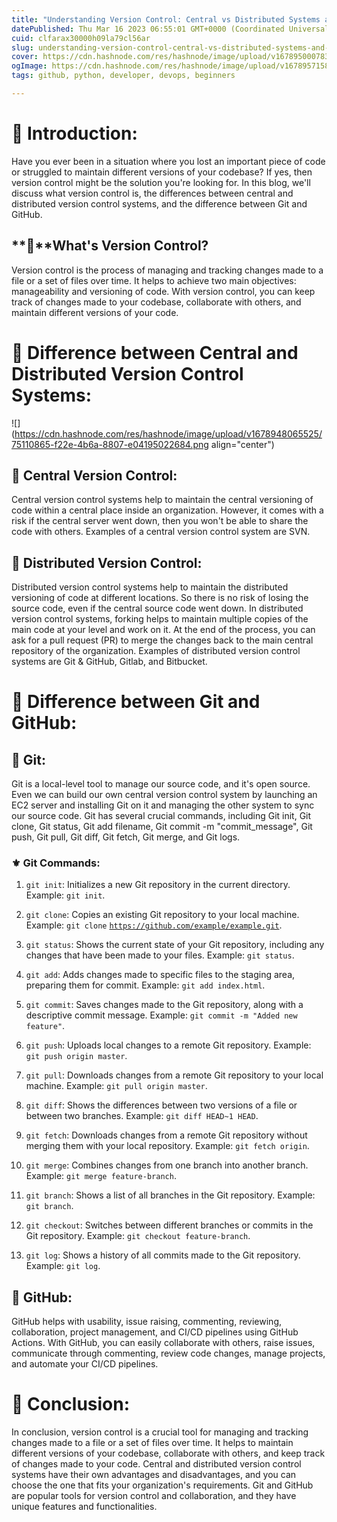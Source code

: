 ```yaml
---
title: "Understanding Version Control: Central vs Distributed Systems and Git vs GitHub"
datePublished: Thu Mar 16 2023 06:55:01 GMT+0000 (Coordinated Universal Time)
cuid: clfarax30000h09la79cl56ar
slug: understanding-version-control-central-vs-distributed-systems-and-git-vs-github
cover: https://cdn.hashnode.com/res/hashnode/image/upload/v1678950007832/b2afab68-0815-4380-842c-25a82b224e37.png
ogImage: https://cdn.hashnode.com/res/hashnode/image/upload/v1678957158623/a3a03e5b-5732-4423-93ee-3fba217d7d71.png
tags: github, python, developer, devops, beginners

---
```


# **📍 Introduction:**

Have you ever been in a situation where you lost an important piece of code or struggled to maintain different versions of your codebase? If yes, then version control might be the solution you're looking for. In this blog, we'll discuss what version control is, the differences between central and distributed version control systems, and the difference between Git and GitHub.

## **🔹**What's Version Control?

Version control is the process of managing and tracking changes made to a file or a set of files over time. It helps to achieve two main objectives: manageability and versioning of code. With version control, you can keep track of changes made to your codebase, collaborate with others, and maintain different versions of your code.

# **📍** Difference between Central and Distributed Version Control Systems:

![](https://cdn.hashnode.com/res/hashnode/image/upload/v1678948065525/75110865-f22e-4b6a-8807-e04195022684.png align="center")

## **🔹 Central Version Control:**

Central version control systems help to maintain the central versioning of code within a central place inside an organization. However, it comes with a risk if the central server went down, then you won't be able to share the code with others. Examples of a central version control system are SVN.

## **🔹 Distributed Version Control:**

Distributed version control systems help to maintain the distributed versioning of code at different locations. So there is no risk of losing the source code, even if the central source code went down. In distributed version control systems, forking helps to maintain multiple copies of the main code at your level and work on it. At the end of the process, you can ask for a pull request (PR) to merge the changes back to the main central repository of the organization. Examples of distributed version control systems are Git & GitHub, Gitlab, and Bitbucket.

# **📍** Difference between Git and GitHub:

## **🔹 Git:**

Git is a local-level tool to manage our source code, and it's open source. Even we can build our own central version control system by launching an EC2 server and installing Git on it and managing the other system to sync our source code. Git has several crucial commands, including Git init, Git clone, Git status, Git add filename, Git commit -m "commit\_message", Git push, Git pull, Git diff, Git fetch, Git merge, and Git logs.

### **⚜ Git Commands:**

1. `git init`: Initializes a new Git repository in the current directory. Example: `git init`.
    
2. `git clone`: Copies an existing Git repository to your local machine. Example: `git clone` [`https://github.com/example/example.git`](https://github.com/example/example.git).
    
3. `git status`: Shows the current state of your Git repository, including any changes that have been made to your files. Example: `git status`.
    
4. `git add`: Adds changes made to specific files to the staging area, preparing them for commit. Example: `git add index.html`.
    
5. `git commit`: Saves changes made to the Git repository, along with a descriptive commit message. Example: `git commit -m "Added new feature"`.
    
6. `git push`: Uploads local changes to a remote Git repository. Example: `git push origin master`.
    
7. `git pull`: Downloads changes from a remote Git repository to your local machine. Example: `git pull origin master`.
    
8. `git diff`: Shows the differences between two versions of a file or between two branches. Example: `git diff HEAD~1 HEAD`.
    
9. `git fetch`: Downloads changes from a remote Git repository without merging them with your local repository. Example: `git fetch origin`.
    
10. `git merge`: Combines changes from one branch into another branch. Example: `git merge feature-branch`.
    
11. `git branch`: Shows a list of all branches in the Git repository. Example: `git branch`.
    
12. `git checkout`: Switches between different branches or commits in the Git repository. Example: `git checkout feature-branch`.
    
13. `git log`: Shows a history of all commits made to the Git repository. Example: `git log`.
    

## **🔹 GitHub:**

GitHub helps with usability, issue raising, commenting, reviewing, collaboration, project management, and CI/CD pipelines using GitHub Actions. With GitHub, you can easily collaborate with others, raise issues, communicate through commenting, review code changes, manage projects, and automate your CI/CD pipelines.

# **📍 Conclusion:**

In conclusion, version control is a crucial tool for managing and tracking changes made to a file or a set of files over time. It helps to maintain different versions of your codebase, collaborate with others, and keep track of changes made to your code. Central and distributed version control systems have their own advantages and disadvantages, and you can choose the one that fits your organization's requirements. Git and GitHub are popular tools for version control and collaboration, and they have unique features and functionalities.